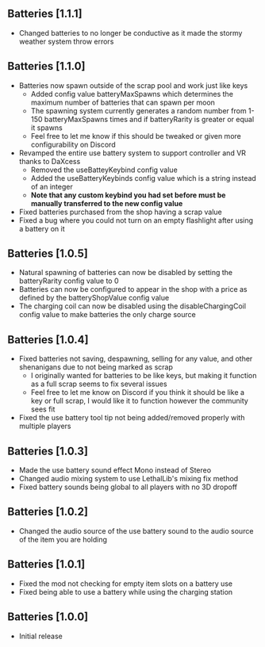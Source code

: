 ## Batteries [1.1.1]
- Changed batteries to no longer be conductive as it made the stormy weather system throw errors

## Batteries [1.1.0]
- Batteries now spawn outside of the scrap pool and work just like keys
	- Added config value batteryMaxSpawns which determines the maximum number of batteries that can spawn per moon
	- The spawning system currently generates a random number from 1-150 batteryMaxSpawns times and if batteryRarity is greater or equal it spawns
	- Feel free to let me know if this should be tweaked or given more configurability on Discord
- Revamped the entire use battery system to support controller and VR thanks to DaXcess
	- Removed the useBatteyKeybind config value
	- Added the useBatteryKeybinds config value which is a string instead of an integer
	- **Note that any custom keybind you had set before must be manually transferred to the new config value**
- Fixed batteries purchased from the shop having a scrap value
- Fixed a bug where you could not turn on an empty flashlight after using a battery on it

## Batteries [1.0.5]
- Natural spawning of batteries can now be disabled by setting the batteryRarity config value to 0
- Batteries can now be configured to appear in the shop with a price as defined by the batteryShopValue config value
- The charging coil can now be disabled using the disableChargingCoil config value to make batteries the only charge source

## Batteries [1.0.4]
- Fixed batteries not saving, despawning, selling for any value, and other shenanigans due to not being marked as scrap
	- I originally wanted for batteries to be like keys, but making it function as a full scrap seems to fix several issues
	- Feel free to let me know on Discord if you think it should be like a key or full scrap, I would like it to function however the community sees fit
- Fixed the use battery tool tip not being added/removed properly with multiple players

## Batteries [1.0.3]
- Made the use battery sound effect Mono instead of Stereo
- Changed audio mixing system to use LethalLib's mixing fix method
- Fixed battery sounds being global to all players with no 3D dropoff

## Batteries [1.0.2]
- Changed the audio source of the use battery sound to the audio source of the item you are holding

## Batteries [1.0.1]
- Fixed the mod not checking for empty item slots on a battery use
- Fixed being able to use a battery while using the charging station

## Batteries [1.0.0]
- Initial release
